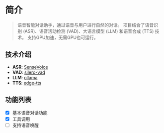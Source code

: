 # 简介

> 语音智能对话助手，通过语音与用户进行自然的对话。
> 项目结合了语音识别 (ASR)、语音活动检测 (VAD)、大语言模型 (LLM) 和语音合成 (TTS) 技术。
> 支持GPU加速，无需GPU也可运行。

## 技术介绍

- **ASR**: [SenseVoice](https://github.com/FunAudioLLM/SenseVoice)
- **VAD**: [silero-vad](https://github.com/snakers4/silero-vad)
- **LLM**: [ollama](https://ollama.com/)
- **TTS**: [edge-tts](https://github.com/rany2/edge-tts)

## 功能列表

- [x] 基本语音对话功能
- [x] 工具调用
- [ ] 支持语音唤醒
